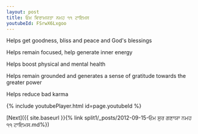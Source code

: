 ```yaml
---
layout: post
title: ਓਮ ਵਿਰਾਮਯਤਾ ਨਮਹ ੧੧ ਟਾਇਮਸ
youtubeId: FSrwX6Lxgoo
---
```

 
 
Helps get goodness, bliss and peace and God's blessings
 
Helps remain focused, help generate inner energy 
 
Helps boost physical and mental health 
 
Helps remain grounded and generates a sense of gratitude towards the greater power 
 
Helps reduce bad karma
 
 
 
 


{% include youtubePlayer.html id=page.youtubeId %}
 
[Next]({{ site.baseurl }}{% link  split1/_posts/2012-09-15-ਓਮ ਸੁਰ ਗਣਾਯਾ ਨਮਹ ੧੧ ਟਾਇਮਸ.md%})
 
